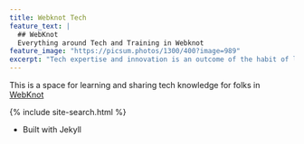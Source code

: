 ```yaml
---
title: Webknot Tech 
feature_text: |
  ## WebKnot 
  Everything around Tech and Training in Webknot
feature_image: "https://picsum.photos/1300/400?image=989"
excerpt: "Tech expertise and innovation is an outcome of the habit of learning, procticing and sharing knowledge."
---
```


This is a space for learning and sharing tech knowledge for folks in [WebKnot](https://webknot.in)

{% include site-search.html %}

- Built with Jekyll